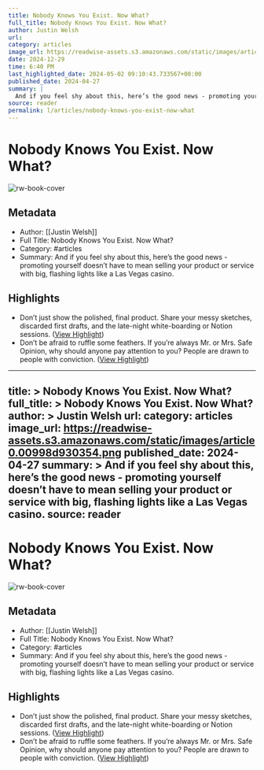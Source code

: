 ```yaml
---
title: Nobody Knows You Exist. Now What?
full_title: Nobody Knows You Exist. Now What?
author: Justin Welsh
url: 
category: articles
image_url: https://readwise-assets.s3.amazonaws.com/static/images/article0.00998d930354.png
date: 2024-12-29
time: 6:40 PM
last_highlighted_date: 2024-05-02 09:10:43.733567+00:00
published_date: 2024-04-27
summary: |
  And if you feel shy about this, here’s the good news - promoting yourself doesn’t have to mean selling your product or service with big, flashing lights like a Las Vegas casino.
source: reader
permalink: l/articles/nobody-knows-you-exist-now-what
---
```

# Nobody Knows You Exist. Now What?

![rw-book-cover](https://readwise-assets.s3.amazonaws.com/static/images/article0.00998d930354.png)

## Metadata
- Author: [[Justin Welsh]]
- Full Title: Nobody Knows You Exist. Now What?
- Category: #articles
- Summary: And if you feel shy about this, here’s the good news - promoting yourself doesn’t have to mean selling your product or service with big, flashing lights like a Las Vegas casino.

## Highlights
- Don’t just show the polished, final product. Share your messy sketches, discarded first drafts, and the late-night white-boarding or Notion sessions. ([View Highlight](https://read.readwise.io/read/01hww93zyn2gprpekerhhahemw))
- Don’t be afraid to ruffle some feathers. If you’re always Mr. or Mrs. Safe Opinion, why should anyone pay attention to you? People are drawn to people with conviction. ([View Highlight](https://read.readwise.io/read/01hww93tsdqh1kb21q7r9gj99e))


---
title: >
  Nobody Knows You Exist. Now What?
full_title: >
  Nobody Knows You Exist. Now What?
author: >
  Justin Welsh
url: 
category: articles
image_url: https://readwise-assets.s3.amazonaws.com/static/images/article0.00998d930354.png
published_date: 2024-04-27
summary: >
  And if you feel shy about this, here’s the good news - promoting yourself doesn’t have to mean selling your product or service with big, flashing lights like a Las Vegas casino.
source: reader
---
# Nobody Knows You Exist. Now What?

![rw-book-cover](https://readwise-assets.s3.amazonaws.com/static/images/article0.00998d930354.png)

## Metadata
- Author: [[Justin Welsh]]
- Full Title: Nobody Knows You Exist. Now What?
- Category: #articles
- Summary: And if you feel shy about this, here’s the good news - promoting yourself doesn’t have to mean selling your product or service with big, flashing lights like a Las Vegas casino.

## Highlights
- Don’t just show the polished, final product. Share your messy sketches, discarded first drafts, and the late-night white-boarding or Notion sessions. ([View Highlight](https://read.readwise.io/read/01hww93zyn2gprpekerhhahemw))
- Don’t be afraid to ruffle some feathers. If you’re always Mr. or Mrs. Safe Opinion, why should anyone pay attention to you? People are drawn to people with conviction. ([View Highlight](https://read.readwise.io/read/01hww93tsdqh1kb21q7r9gj99e))


